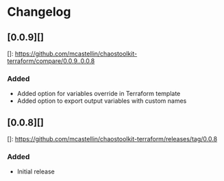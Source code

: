 # Changelog


## [0.0.9][]

[]: https://github.com/mcastellin/chaostoolkit-terraform/compare/0.0.9..0.0.8

### Added
- Added option for variables override in Terraform template
- Added option to export output variables with custom names


## [0.0.8][]

[]: https://github.com/mcastellin/chaostoolkit-terraform/releases/tag/0.0.8

### Added
- Initial release
